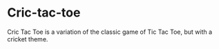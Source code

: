 # Cric-tac-toe
Cric Tac Toe is a variation of the classic game of Tic Tac Toe, but with a cricket theme.
